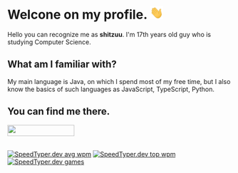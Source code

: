 # Welcone on my profile. <img src="https://raw.githubusercontent.com/shitzuu/shitzuu/main/assets/wave.gif" width="30px">
Hello you can recognize me as **shitzuu**. I'm 17th years old guy who is studying Computer Science. 
## What am I familiar with?
My main language is Java, on which I spend most of my free time, but I also know the basics of such languages as JavaScript, TypeScript, Python.
## You can find me there.
[<img src="https://img.shields.io/badge/Discord-shitzuu%231386-green" width="150px" height="25px">](https://discordapp.com/users/316953327936077827/)
##
[<img src="https://api.speedtyper.dev/users/shitzuu/badges/averagewpm" alt="SpeedTyper.dev avg wpm" height="25">](https://www.speedtyper.dev/profile/shitzuu) 
[<img src="https://api.speedtyper.dev/users/shitzuu/badges/topwpm" alt="SpeedTyper.dev top wpm" height="25">](https://www.speedtyper.dev/profile/shitzuu) 
[<img src="https://api.speedtyper.dev/users/shitzuu/badges/gamecount" alt="SpeedTyper.dev games" height="25">](https://www.speedtyper.dev/profile/shitzuu)
